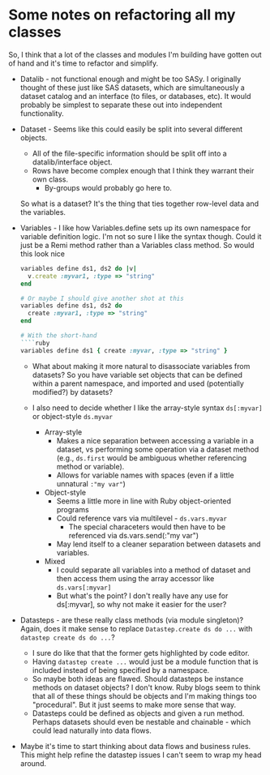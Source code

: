 # Some notes on refactoring all my classes

So, I think that a lot of the classes and modules I'm building have gotten out
of hand and it's time to refactor and simplify.

* Datalib - not functional enough and might be too SASy.  I originally thought
  of these just like SAS datasets, which are simultaneously a dataset catalog
  and an interface (to files, or databases, etc).  It would probably be simplest
  to separate these out into independent functionality.

* Dataset - Seems like this could easily be split into several different objects.
  * All of the file-specific information should be split off into a datalib/interface
    object.
  * Rows have become complex enough that I think they warrant their own class.
    * By-groups would probably go here to.

  So what is a dataset?  It's the thing that ties together row-level data
  and the variables.

* Variables - I like how Variables.define sets up its own namespace for variable
  definition logic.  I'm not so sure I like the syntax though.  Could it just
  be a Remi method rather than a Variables class method.  So would this look nice
  ````ruby
  variables define ds1, ds2 do |v|
    v.create :myvar1, :type => "string"
  end

  # Or maybe I should give another shot at this
  variables define ds1, ds2 do
    create :myvar1, :type => "string"
  end

  # With the short-hand
  ````ruby
  variables define ds1 { create :myvar, :type => "string" }
  ````
  * What about making it more natural to disassociate variables from
    datasets?  So you have variable set objects that can be defined
    within a parent namespace, and imported and used (potentially
    modified?) by datasets?


  * I also need to decide whether I like the array-style syntax
    `ds[:myvar]` or object-style `ds.myvar`
    * Array-style
      * Makes a nice separation between accessing a variable in a
        dataset, vs performing some operation via a dataset method
        (e.g., `ds.first` would be ambiguous whether referencing method
        or variable).
      * Allows for variable names with spaces (even if a little
        unnatural `:"my var"`)
    * Object-style
      * Seems a little more in line with Ruby object-oriented programs
      * Could reference vars via multilevel - `ds.vars.myvar`
        * The special characeters would then have to be referenced via
          ds.vars.send(:"my var")
      * May lend itself to a cleaner separation between datasets
        and variables.
    * Mixed
      * I could separate all variables into a method of dataset and then
        access them using the array accessor like `ds.vars[:myvar]`
      * But what's the point?  I don't really have any use for ds[:myvar], so
        why not make it easier for the user?

* Datasteps - are these really class methods (via module singleton)?
  Again, does it make sense to replace `Datastep.create ds do ...` with
  `datastep create ds do ...`?
  * I sure do like that that the former gets highlighted by code editor.
  * Having `datastep create ...` would just be a module function that
    is included instead of being specified by a namespace.
  * So maybe both ideas are flawed.  Should datasteps be instance methods
    on dataset objects?  I don't know.  Ruby blogs seem to think that all
    of these things should be objects and I'm making things too "procedural".
    But it just seems to make more sense that way.
  * Datasteps could be defined as objects and given a run method.  Perhaps datasets
    should even be nestable and chainable - which could lead naturally into
    data flows.
    

* Maybe it's time to start thinking about data flows and business rules.  This might
  help refine the datastep issues I can't seem to wrap my head around.

